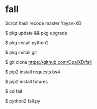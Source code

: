 # fall
Script hasil recode master Yayan-XD

$ pkg update && pkg upgrade

$ pkg install python2

$ pkg install git

$ git clone https://github.com/OpalXD/fall

$ pip2 install requests bs4

$ pip2 install futures

$ cd fall

$ python2 fall.py
